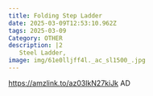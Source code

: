 ```yaml
---
title: Folding Step Ladder
date: 2025-03-09T12:53:10.962Z
tags: 2025-03-09
Category: OTHER
description: |2
   Steel Ladder,
image: img/61e0lljff4l._ac_sl1500_.jpg
---
```

https://amzlink.to/az03IkN27kiJk
AD
